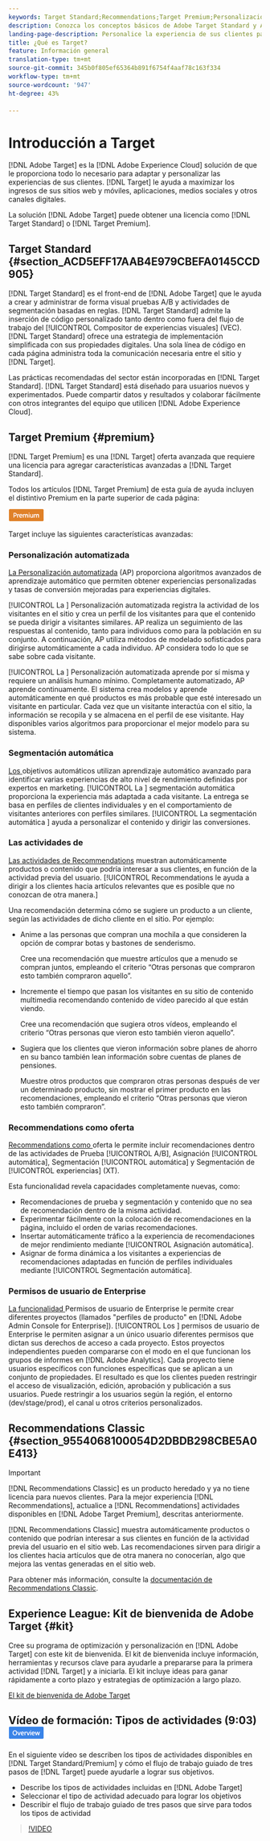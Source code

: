 ```yaml
---
keywords: Target Standard;Recommendations;Target Premium;Personalización automatizada;segmentación automática;permisos;Adobe Target;
description: Conozca los conceptos básicos de Adobe Target Standard y Adobe Target Premium. Target Premium incluye funciones avanzadas que no están disponibles en el producto estándar.
landing-page-description: Personalice la experiencia de sus clientes para maximizar los ingresos en sus sitios web y móviles, aplicaciones, medios sociales y otros canales digitales.
title: ¿Qué es Target?
feature: Información general
translation-type: tm+mt
source-git-commit: 345b0f805ef65364b891f6754f4aaf78c163f334
workflow-type: tm+mt
source-wordcount: '947'
ht-degree: 43%

---
```



# Introducción a Target

[!DNL Adobe Target] es la  [!DNL Adobe Experience Cloud] solución de que le proporciona todo lo necesario para adaptar y personalizar las experiencias de sus clientes. [!DNL Target] le ayuda a maximizar los ingresos de sus sitios web y móviles, aplicaciones, medios sociales y otros canales digitales.

La solución [!DNL Adobe Target] puede obtener una licencia como [!DNL Target Standard] o [!DNL Target Premium].

## Target Standard   {#section_ACD5EFF17AAB4E979CBEFA0145CCD905}

[!DNL Target Standard] es el front-end de  [!DNL Adobe Target] que le ayuda a crear y administrar de forma visual pruebas A/B y actividades de segmentación basadas en reglas. [!DNL Target Standard] admite la inserción de código personalizado tanto dentro como fuera del flujo de trabajo del  [!UICONTROL Compositor de experiencias visuales]  (VEC). [!DNL Target Standard] ofrece una estrategia de implementación simplificada con sus propiedades digitales. Una sola línea de código en cada página administra toda la comunicación necesaria entre el sitio y  [!DNL Target].

Las prácticas recomendadas del sector están incorporadas en [!DNL Target Standard]. [!DNL Target Standard] está diseñado para usuarios nuevos y experimentados. Puede compartir datos y resultados y colaborar fácilmente con otros integrantes del equipo que utilicen [!DNL Adobe Experience Cloud].

## Target Premium {#premium}

[!DNL Target Premium] es una  [!DNL Target] oferta avanzada que requiere una licencia para agregar características avanzadas a  [!DNL Target Standard].

Todos los artículos [!DNL Target Premium] de esta guía de ayuda incluyen el distintivo Premium en la parte superior de cada página:

![Distintivo Premium](/help/assets/premium.png)

Target incluye las siguientes características avanzadas:

### Personalización automatizada

[La Personalización automatizada](/help/c-activities/t-automated-personalization/automated-personalization.md#task_8AAF837796D74CF893CA2F88BA1491C9)  (AP) proporciona algoritmos avanzados de aprendizaje automático que permiten obtener experiencias personalizadas y tasas de conversión mejoradas para experiencias digitales.

[!UICONTROL La ] Personalización automatizada registra la actividad de los visitantes en el sitio y crea un perfil de los visitantes para que el contenido se pueda dirigir a visitantes similares. AP realiza un seguimiento de las respuestas al contenido, tanto para individuos como para la población en su conjunto. A continuación, AP utiliza métodos de modelado sofisticados para dirigirse automáticamente a cada individuo. AP considera todo lo que se sabe sobre cada visitante.

[!UICONTROL La ] Personalización automatizada aprende por sí misma y requiere un análisis humano mínimo. Completamente automatizado, AP aprende continuamente. El sistema crea modelos y aprende automáticamente en qué productos es más probable que esté interesado un visitante en particular. Cada vez que un visitante interactúa con el sitio, la información se recopila y se almacena en el perfil de ese visitante. Hay disponibles varios algoritmos para proporcionar el mejor modelo para su sistema.

### Segmentación automática

[Los ](/help/c-activities/auto-target/auto-target-to-optimize.md) objetivos automáticos utilizan aprendizaje automático avanzado para identificar varias experiencias de alto nivel de rendimiento definidas por expertos en marketing. [!UICONTROL La ] segmentación automática proporciona la experiencia más adaptada a cada visitante. La entrega se basa en perfiles de clientes individuales y en el comportamiento de visitantes anteriores con perfiles similares. [!UICONTROL La segmentación automática ] ayuda a personalizar el contenido y dirigir las conversiones.

### Las actividades de

[Las actividades de Recommendations](/help/c-recommendations/recommendations.md#concept_7556C8A4543942F2A77B13A29339C0C0) muestran automáticamente productos o contenido que podría interesar a sus clientes, en función de la actividad previa del usuario. [!UICONTROL Recommendations le ayuda a dirigir a los clientes hacia artículos relevantes que es posible que no conozcan de otra manera.]

Una recomendación determina cómo se sugiere un producto a un cliente, según las actividades de dicho cliente en el sitio. Por ejemplo:

* Anime a las personas que compran una mochila a que consideren la opción de comprar botas y bastones de senderismo.

   Cree una recomendación que muestre artículos que a menudo se compran juntos, empleando el criterio “Otras personas que compraron esto también compraron aquello”.

* Incremente el tiempo que pasan los visitantes en su sitio de contenido multimedia recomendando contenido de vídeo parecido al que están viendo.

   Cree una recomendación que sugiera otros vídeos, empleando el criterio “Otras personas que vieron esto también vieron aquello”.

* Sugiera que los clientes que vieron información sobre planes de ahorro en su banco también lean información sobre cuentas de planes de pensiones.

   Muestre otros productos que compraron otras personas después de ver un determinado producto, sin mostrar el primer producto en las recomendaciones, empleando el criterio “Otras personas que vieron esto también compraron”.

### Recommendations como oferta

[Recommendations como ](/help/c-recommendations/recommendations-as-an-offer.md) oferta le permite incluir recomendaciones dentro de las actividades de Prueba  [!UICONTROL A/B], Asignación  [!UICONTROL automática], Segmentación  [!UICONTROL automática] y Segmentación de  [!UICONTROL experiencias]  (XT).

Esta funcionalidad revela capacidades completamente nuevas, como:

* Recomendaciones de prueba y segmentación y contenido que no sea de recomendación dentro de la misma actividad.
* Experimentar fácilmente con la colocación de recomendaciones en la página, incluido el orden de varias recomendaciones.
* Insertar automáticamente tráfico a la experiencia de recomendaciones de mejor rendimiento mediante [!UICONTROL Asignación automática].
* Asignar de forma dinámica a los visitantes a experiencias de recomendaciones adaptadas en función de perfiles individuales mediante [!UICONTROL Segmentación automática].

### Permisos de usuario de Enterprise

[La funcionalidad ](/help/administrating-target/c-user-management/property-channel/property-channel.md#concept_E396B16FA2024ADBA27BC056138F9838) Permisos de usuario de Enterprise le permite crear diferentes proyectos (llamados &quot;perfiles de producto&quot; en  [!DNL Adobe Admin Console for Enterprise]). [!UICONTROL Los ] permisos de usuario de Enterprise le permiten asignar a un único usuario diferentes permisos que dictan sus derechos de acceso a cada proyecto. Estos proyectos independientes pueden compararse con el modo en el que funcionan los grupos de informes en [!DNL Adobe Analytics]. Cada proyecto tiene usuarios específicos con funciones específicas que se aplican a un conjunto de propiedades. El resultado es que los clientes pueden restringir el acceso de visualización, edición, aprobación y publicación a sus usuarios. Puede restringir a los usuarios según la región, el entorno (dev/stage/prod), el canal u otros criterios personalizados.

## Recommendations Classic {#section_9554068100054D2DBDB298CBE5A0E413}

>[!IMPORTANT]
>
>[!DNL Recommendations Classic] es un producto heredado y ya no tiene licencia para nuevos clientes. Para la mejor experiencia [!DNL Recommendations], actualice a [!DNL Recommendations] actividades disponibles en [!DNL Adobe Target Premium], descritas anteriormente.

[!DNL Recommendations Classic] muestra automáticamente productos o contenido que podrían interesar a sus clientes en función de la actividad previa del usuario en el sitio web. Las recomendaciones sirven para dirigir a los clientes hacia artículos que de otra manera no conocerían, algo que mejora las ventas generadas en el sitio web.

Para obtener más información, consulte la [documentación de Recommendations Classic](/help/assets/adobe-recommendations-classic.pdf).

## Experience League: Kit de bienvenida de Adobe Target {#kit}

Cree su programa de optimización y personalización en [!DNL Adobe Target] con este kit de bienvenida. El kit de bienvenida incluye información, herramientas y recursos clave para ayudarle a prepararse para la primera actividad [!DNL Target] y a iniciarla. El kit incluye ideas para ganar rápidamente a corto plazo y estrategias de optimización a largo plazo.

[El kit de bienvenida de Adobe Target](https://expleague.azureedge.net/pdf/Adobe-Target-Welcome-Kit.pdf)

## Vídeo de formación: Tipos de actividades (9:03) ![Distintivo Información general](/help/assets/overview.png)

En el siguiente vídeo se describen los tipos de actividades disponibles en [!DNL Target Standard/Premium] y cómo el flujo de trabajo guiado de tres pasos de [!DNL Target] puede ayudarle a lograr sus objetivos.

* Describe los tipos de actividades incluidas en [!DNL Adobe Target]
* Seleccionar el tipo de actividad adecuado para lograr los objetivos
* Describir el flujo de trabajo guiado de tres pasos que sirve para todos los tipos de actividad

>[!VIDEO](https://video.tv.adobe.com/v/17386)
